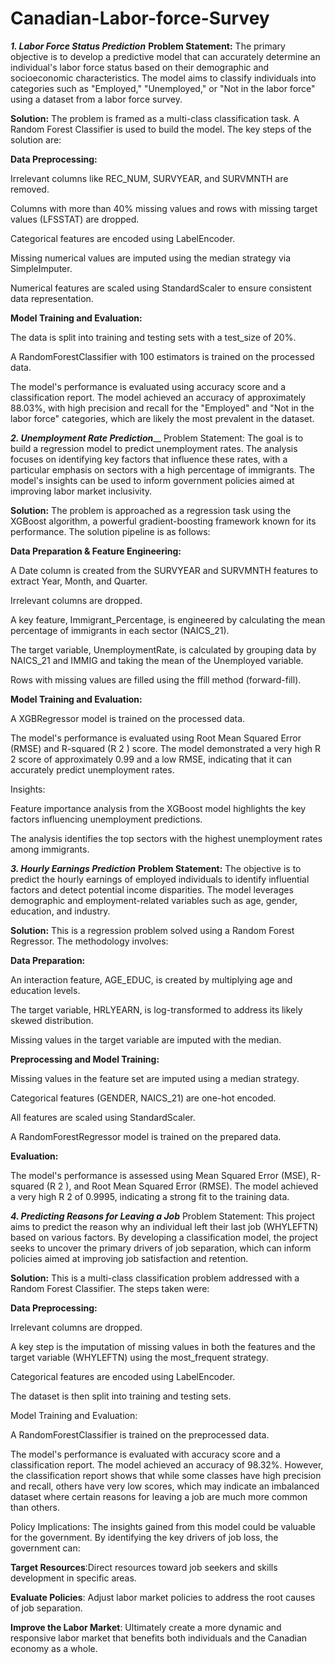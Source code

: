 # Canadian-Labor-force-Survey
_**1. Labor Force Status Prediction**_
**Problem Statement:** The primary objective is to develop a predictive model that can accurately determine an individual's labor force status based on their demographic and socioeconomic characteristics. The model aims to classify individuals into categories such as "Employed," "Unemployed," or "Not in the labor force" using a dataset from a labor force survey.

**Solution:** The problem is framed as a multi-class classification task. A Random Forest Classifier is used to build the model. The key steps of the solution are:

**Data Preprocessing:**

Irrelevant columns like REC_NUM, SURVYEAR, and SURVMNTH are removed.

Columns with more than 40% missing values and rows with missing target values (LFSSTAT) are dropped.

Categorical features are encoded using LabelEncoder.

Missing numerical values are imputed using the median strategy via SimpleImputer.

Numerical features are scaled using StandardScaler to ensure consistent data representation.

**Model Training and Evaluation:**

The data is split into training and testing sets with a test_size of 20%.

A RandomForestClassifier with 100 estimators is trained on the processed data.

The model's performance is evaluated using accuracy score and a classification report. The model achieved an accuracy of approximately 88.03%, with high precision and recall for the "Employed" and "Not in the labor force" categories, which are likely the most prevalent in the dataset.

_**2. Unemployment Rate Prediction**___
Problem Statement: The goal is to build a regression model to predict unemployment rates. The analysis focuses on identifying key factors that influence these rates, with a particular emphasis on sectors with a high percentage of immigrants. The model's insights can be used to inform government policies aimed at improving labor market inclusivity.

**Solution:** The problem is approached as a regression task using the XGBoost algorithm, a powerful gradient-boosting framework known for its performance. The solution pipeline is as follows:

**Data Preparation & Feature Engineering:**

A Date column is created from the SURVYEAR and SURVMNTH features to extract Year, Month, and Quarter.

Irrelevant columns are dropped.

A key feature, Immigrant_Percentage, is engineered by calculating the mean percentage of immigrants in each sector (NAICS_21).

The target variable, UnemploymentRate, is calculated by grouping data by NAICS_21 and IMMIG and taking the mean of the Unemployed variable.

Rows with missing values are filled using the ffill method (forward-fill).

**Model Training and Evaluation:**

A XGBRegressor model is trained on the processed data.

The model's performance is evaluated using Root Mean Squared Error (RMSE) and R-squared (R 
2
 ) score. The model demonstrated a very high R 
2
  score of approximately 0.99 and a low RMSE, indicating that it can accurately predict unemployment rates.

Insights:

Feature importance analysis from the XGBoost model highlights the key factors influencing unemployment predictions.

The analysis identifies the top sectors with the highest unemployment rates among immigrants.

_**3. Hourly Earnings Prediction**_
**Problem Statement:** The objective is to predict the hourly earnings of employed individuals to identify influential factors and detect potential income disparities. The model leverages demographic and employment-related variables such as age, gender, education, and industry.

**Solution:** This is a regression problem solved using a Random Forest Regressor. The methodology involves:

**Data Preparation:**

An interaction feature, AGE_EDUC, is created by multiplying age and education levels.

The target variable, HRLYEARN, is log-transformed to address its likely skewed distribution.

Missing values in the target variable are imputed with the median.

**Preprocessing and Model Training:**

Missing values in the feature set are imputed using a median strategy.

Categorical features (GENDER, NAICS_21) are one-hot encoded.

All features are scaled using StandardScaler.

A RandomForestRegressor model is trained on the prepared data.

**Evaluation:**

The model's performance is assessed using Mean Squared Error (MSE), R-squared (R 
2
 ), and Root Mean Squared Error (RMSE). The model achieved a very high R 
2
  of 0.9995, indicating a strong fit to the training data.

_**4. Predicting Reasons for Leaving a Job**_
Problem Statement: This project aims to predict the reason why an individual left their last job (WHYLEFTN) based on various factors. By developing a classification model, the project seeks to uncover the primary drivers of job separation, which can inform policies aimed at improving job satisfaction and retention.

**Solution:** This is a multi-class classification problem addressed with a Random Forest Classifier. The steps taken were:

**Data Preprocessing:**

Irrelevant columns are dropped.

A key step is the imputation of missing values in both the features and the target variable (WHYLEFTN) using the most_frequent strategy.

Categorical features are encoded using LabelEncoder.

The dataset is then split into training and testing sets.

Model Training and Evaluation:

A RandomForestClassifier is trained on the preprocessed data.

The model's performance is evaluated with accuracy score and a classification report. The model achieved an accuracy of 98.32%. However, the classification report shows that while some classes have high precision and recall, others have very low scores, which may indicate an imbalanced dataset where certain reasons for leaving a job are much more common than others.

Policy Implications: The insights gained from this model could be valuable for the government. By identifying the key drivers of job loss, the government can:

**Target Resources**:Direct resources toward job seekers and skills development in specific areas.

**Evaluate Policies**: Adjust labor market policies to address the root causes of job separation.

**Improve the Labor Market**: Ultimately create a more dynamic and responsive labor market that benefits both individuals and the Canadian economy as a whole.







